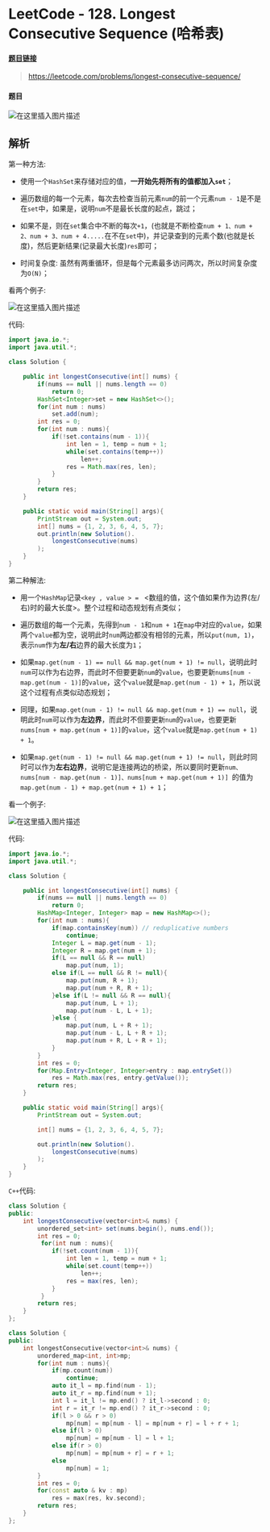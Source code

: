 # LeetCode - 128. Longest Consecutive Sequence (哈希表)

#### [题目链接](https://leetcode.com/problems/longest-consecutive-sequence/)

> https://leetcode.com/problems/longest-consecutive-sequence/

#### 题目
![在这里插入图片描述](images/128_t.png)


## 解析
第一种方法: 


* 使用一个`HashSet`来存储对应的值，**一开始先将所有的值都加入`set`**；

* 遍历数组的每一个元素，每次去检查当前元素`num`的前一个元素`num - 1`是不是在`set`中，如果是，说明`num`不是最长长度的起点，跳过；

* 如果不是，则在`set`集合中不断的每次`+1`，(也就是不断检查`num + 1、num + 2、num + 3、num + 4.....`在不在`set`中)，并记录查到的元素个数(也就是长度)，然后更新结果(记录最大长度)`res`即可；

* 时间复杂度: 虽然有两重循环，但是每个元素最多访问两次，所以时间复杂度为`O(N)`；

看两个例子: 

![在这里插入图片描述](images/128_s.png)

代码:

```java
import java.io.*;
import java.util.*;

class Solution {

    public int longestConsecutive(int[] nums) {
        if(nums == null || nums.length == 0)
            return 0;
        HashSet<Integer>set = new HashSet<>();
        for(int num : nums)
            set.add(num);
        int res = 0;
        for(int num : nums){ 
            if(!set.contains(num - 1)){
                int len = 1, temp = num + 1;
                while(set.contains(temp++))
                    len++;
                res = Math.max(res, len);
            }
        }
        return res;
    }

    public static void main(String[] args){ 
        PrintStream out = System.out;
        int[] nums = {1, 2, 3, 6, 4, 5, 7};
        out.println(new Solution().
            longestConsecutive(nums)
        );
    }
}
```

第二种解法: 

* 用一个`HashMap`记录`<key , value > = ` <数组的值，这个值如果作为边界(左/右)时的最大长度>。整个过程和动态规划有点类似；

* 遍历数组的每一个元素，先得到`num - 1`和`num + 1`在`map`中对应的`value`，如果两个`value`都为空，说明此时`num`两边都没有相邻的元素，所以`put(num, 1)`，表示`num`作为**左/右**边界的最大长度为`1`；
* 如果`map.get(num - 1) == null && map.get(num + 1) != null`，说明此时`num`可以作为右边界，而此时不但要更新`num`的`value`，也要更新`nums[num - map.get(num - 1)]`的`value`，这个`value`就是`map.get(num - 1) + 1`，所以说这个过程有点类似动态规划；
* 同理，如果`map.get(num - 1) != null && map.get(num + 1) == null`，说明此时`num`可以作为**左边界**，而此时不但要更新`num`的`value`，也要更新`nums[num + map.get(num + 1)]`的`value`，这个`value`就是`map.get(num + 1) + 1`。

* 如果`map.get(num - 1) != null && map.get(num + 1) != null`，则此时同时可以作为**左右边界**，说明它是连接两边的桥梁，所以要同时更新`num、nums[num - map.get(num - 1)]、nums[num + map.get(num + 1)] `的值为`map.get(num - 1) + map.get(num + 1) + 1`；

看一个例子:

![在这里插入图片描述](images/128_s2.png)

代码:

```java
import java.io.*;
import java.util.*;

class Solution {

    public int longestConsecutive(int[] nums) {
        if(nums == null || nums.length == 0)
            return 0;
        HashMap<Integer, Integer> map = new HashMap<>();
        for(int num : nums){
            if(map.containsKey(num)) // reduplicative numbers 
                continue;
            Integer L = map.get(num - 1);
            Integer R = map.get(num + 1);
            if(L == null && R == null)
                map.put(num, 1);
            else if(L == null && R != null){
                map.put(num, R + 1);
                map.put(num + R, R + 1);
            }else if(L != null && R == null){ 
                map.put(num, L + 1);
                map.put(num - L, L + 1);
            }else { 
                map.put(num, L + R + 1);
                map.put(num - L, L + R + 1);
                map.put(num + R, L + R + 1);
            } 
        }
        int res = 0;
        for(Map.Entry<Integer, Integer>entry : map.entrySet())
            res = Math.max(res, entry.getValue());
        return res;
    }

    public static void main(String[] args){ 
        PrintStream out = System.out;

        int[] nums = {1, 2, 3, 6, 4, 5, 7};

        out.println(new Solution().
            longestConsecutive(nums)
        );
    }
}
```

`C++`代码: 


```java
class Solution {
public:
    int longestConsecutive(vector<int>& nums) {
        unordered_set<int> set(nums.begin(), nums.end());
        int res = 0;
         for(int num : nums){ 
            if(!set.count(num - 1)){ 
                int len = 1, temp = num + 1;
                while(set.count(temp++))
                    len++;
                res = max(res, len);
            }
         }
        return res;
    }
};
```

```cpp
class Solution {
public:
    int longestConsecutive(vector<int>& nums) {
        unordered_map<int, int>mp;
        for(int num : nums){ 
            if(mp.count(num))
                continue;
            auto it_l = mp.find(num - 1);
            auto it_r = mp.find(num + 1);
            int l = it_l != mp.end() ? it_l->second : 0;
            int r = it_r != mp.end() ? it_r->second : 0;
            if(l > 0 && r > 0)
                mp[num] = mp[num - l] = mp[num + r] = l + r + 1;
            else if(l > 0) 
                mp[num] = mp[num - l] = l + 1;
            else if(r > 0)
                mp[num] = mp[num + r] = r + 1;
            else 
                mp[num] = 1;
        }
        int res = 0;
        for(const auto & kv : mp)
            res = max(res, kv.second);
        return res;
    }
};
```

